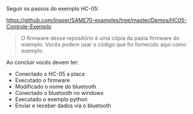 Seguir os passos do exemplo HC-05:

https://github.com/Insper/SAME70-examples/tree/master/Demos/HC05-Controle-Exemplo

> O firmware desse repositório é uma cópia da pasta firmware do exemplo. Vocês podem usar o código que foi fornecido aqui como exemplo.

Ao concluir vocês devem ter:

- Conectado o HC-05 a placa
- Executado o firmware
- Modificado o nome do bluetooth
- Conectado o bluetooth no windows
- Executado o exemplo python
- Enviar e receber dados via o bluetooth
